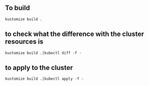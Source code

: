 ## To build
`kustomize build .`

## to check what the difference with the cluster resources is
`kustomize build .|kubectl diff -f -`

## to apply to the cluster
`kustomize build .|kubectl apply -f -`